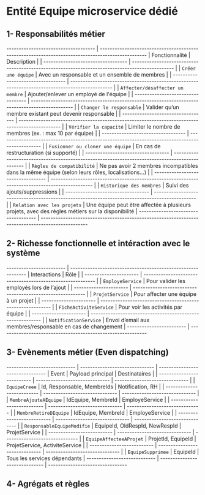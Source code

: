 # Entité Equipe microservice dédié

## 1- Responsabilités métier

------------------------------------ | -------------------------------------------------------------------------------------------------
| Fonctionnalité                     | Description                                                                                     |
| ---------------------------------- | ----------------------------------------------------------------------------------------------- |
| `Créer une équipe`                 | Avec un responsable et un ensemble de membres                                                   |
| ---------------------------------- | ----------------------------------------------------------------------------------------------- |
| `Affecter/désaffecter un membre`   | Ajouter/enlever un employé de l'équipe                                                          |
| ---------------------------------- | ----------------------------------------------------------------------------------------------- |
| `Changer le responsable`           | Valider qu’un membre existant peut devenir responsable                                          |
| ---------------------------------- | ----------------------------------------------------------------------------------------------- |
| `Vérifier la capacité`             | Limiter le nombre de membres (ex. : max 10 par équipe)                                          |
| ---------------------------------- | ----------------------------------------------------------------------------------------------- |
| `Fusionner ou cloner une équipe`   | En cas de restructuration (si supporté)                                                         |
| ---------------------------------- | ----------------------------------------------------------------------------------------------- |
| `Règles de compatibilité`          | Ne pas avoir 2 membres incompatibles dans la même équipe (selon leurs rôles, localisations…)    |
| ---------------------------------- | ----------------------------------------------------------------------------------------------- |
| `Historique des membres`           | Suivi des ajouts/suppressions                                                                   |
| ---------------------------------- | ----------------------------------------------------------------------------------------------- |
| `Relation avec les projets`        | Une équipe peut être affectée à plusieurs projets, avec des règles métiers sur la disponibilité |
------------------------------------ | -------------------------------------------------------------------------------------------------

## 2- Richesse fonctionnelle et intéraction avec le système

------------------------ | ------------------------------------------------------------
| Interactions           | Rôle                                                       |
| ---------------------- | ---------------------------------------------------------- |
| `EmployeService`       | Pour valider les employés lors de l’ajout                  |
| ---------------------- | ---------------------------------------------------------- |
| `ProjetService`        | Pour affecter une équipe à un projet                       |
| ---------------------- | ---------------------------------------------------------- |
| `FicheActiviteService` | Pour voir les activités par équipe                         |
| ---------------------- | ---------------------------------------------------------- |
| `NotificationService`  | Envoi d’email aux membres/responsable en cas de changement |
------------------------ | ------------------------------------------------------------

## 3- Evènements métier (Even dispatching)

---------------------------- | ------------------------------ | --------------------------------
| Event                      | Payload principal              | Destinataires                  |
| -------------------------- | ------------------------------ | ------------------------------ |
| `EquipeCreee`              | Id, Responsable, MembreIds     | Notification, RH               |
| -------------------------- | ------------------------------ | ------------------------------ |
| `MembreAjouteAÉquipe`      | IdEquipe, MembreId             | EmployeService                 |
| -------------------------- | ------------------------------ | ------------------------------ |
| `MembreRetireDEquipe`      | IdEquipe, MembreId             | EmployeService                 |
| -------------------------- | ------------------------------ | ------------------------------ |
| `ResponsableEquipeModifie` | EquipeId, OldRespId, NewRespId | ProjetService                  |
| -------------------------- | ------------------------------ | ------------------------------ |
| `EquipeAffecteeAProjet`    | ProjetId, EquipeId             | ProjetService, ActiviteService |
| -------------------------- | ------------------------------ | ------------------------------ |
| `EquipeSupprimee`          | EquipeId                       | Tous les services dépendants   |
---------------------------- | ------------------------------ | --------------------------------

## 4- Agrégats et règles